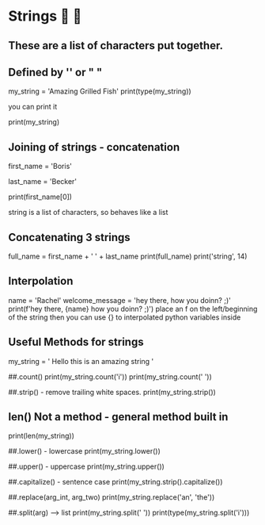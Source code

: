 # Strings :taco: :snail:
## These are a list of characters put together.
## Defined by '' or " "

  my_string = 'Amazing Grilled Fish'
   print(type(my_string))

you can print it

  print(my_string)

## Joining of strings - concatenation
  first_name = 'Boris'

  last_name = 'Becker'

  print(first_name[0])
  
string is a list of characters, so behaves like a list

## Concatenating 3 strings
  full_name = first_name + ' ' + last_name
  print(full_name)
  print('string', 14)

## Interpolation
  name = 'Rachel'
  welcome_message = 'hey there, how you doinn? ;)'
  print(f'hey there, {name} how you doinn? ;)')
place an f on the left/beginning of the string
then you can use {} to interpolated python variables inside

## Useful Methods for strings
  my_string = '  Hello this is an amazing string    '

##.count()
  print(my_string.count('i'))
  print(my_string.count(' '))

##.strip() - remove trailing white spaces.
  print(my_string.strip())

## len() Not a method - general method built in
  print(len(my_string))

##.lower() - lowercase
  print(my_string.lower())

##.upper() - uppercase
  print(my_string.upper())

##.capitalize() - sentence case
  print(my_string.strip().capitalize())

##.replace(arg_int, arg_two)
  print(my_string.replace('an', 'the'))

##.split(arg) --> list
  print(my_string.split(' '))
  print(type(my_string.split('i')))
